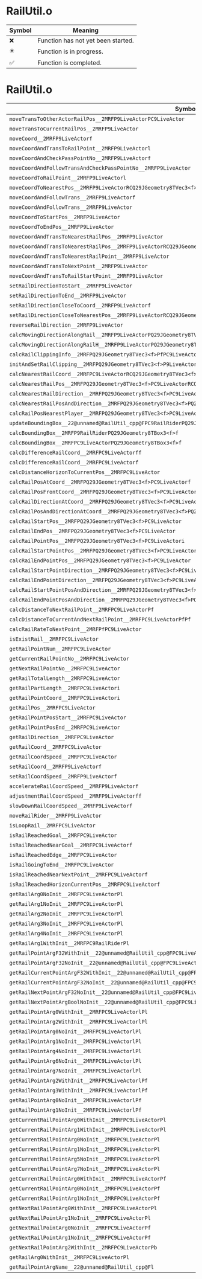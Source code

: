 # RailUtil.o
| Symbol | Meaning 
| ------------- | ------------- 
| :x: | Function has not yet been started. 
| :eight_pointed_black_star: | Function is in progress. 
| :white_check_mark: | Function is completed. 


# RailUtil.o
| Symbol | Decompiled? |
| ------------- | ------------- |
| `moveTransToOtherActorRailPos__2MRFP9LiveActorPC9LiveActor` | :x: |
| `moveTransToCurrentRailPos__2MRFP9LiveActor` | :x: |
| `moveCoord__2MRFP9LiveActorf` | :x: |
| `moveCoordAndTransToRailPoint__2MRFP9LiveActorl` | :x: |
| `moveCoordAndCheckPassPointNo__2MRFP9LiveActorf` | :x: |
| `moveCoordAndFollowTransAndCheckPassPointNo__2MRFP9LiveActor` | :x: |
| `moveCoordToRailPoint__2MRFP9LiveActorl` | :x: |
| `moveCoordToNearestPos__2MRFP9LiveActorRCQ29JGeometry8TVec3<f>` | :x: |
| `moveCoordAndFollowTrans__2MRFP9LiveActorf` | :x: |
| `moveCoordAndFollowTrans__2MRFP9LiveActor` | :x: |
| `moveCoordToStartPos__2MRFP9LiveActor` | :x: |
| `moveCoordToEndPos__2MRFP9LiveActor` | :x: |
| `moveCoordAndTransToNearestRailPos__2MRFP9LiveActor` | :x: |
| `moveCoordAndTransToNearestRailPos__2MRFP9LiveActorRCQ29JGeometry8TVec3<f>` | :x: |
| `moveCoordAndTransToNearestRailPoint__2MRFP9LiveActor` | :x: |
| `moveCoordAndTransToNextPoint__2MRFP9LiveActor` | :x: |
| `moveCoordAndTransToRailStartPoint__2MRFP9LiveActor` | :x: |
| `setRailDirectionToStart__2MRFP9LiveActor` | :x: |
| `setRailDirectionToEnd__2MRFP9LiveActor` | :x: |
| `setRailDirectionCloseToCoord__2MRFP9LiveActorf` | :x: |
| `setRailDirectionCloseToNearestPos__2MRFP9LiveActorRCQ29JGeometry8TVec3<f>` | :x: |
| `reverseRailDirection__2MRFP9LiveActor` | :x: |
| `calcMovingDirectionAlongRail__2MRFP9LiveActorPQ29JGeometry8TVec3<f>RCQ29JGeometry8TVec3<f>fbPb` | :x: |
| `calcMovingDirectionAlongRailH__2MRFP9LiveActorPQ29JGeometry8TVec3<f>RCQ29JGeometry8TVec3<f>fPb` | :x: |
| `calcRailClippingInfo__2MRFPQ29JGeometry8TVec3<f>PfPC9LiveActorff` | :x: |
| `initAndSetRailClipping__2MRFPQ29JGeometry8TVec3<f>P9LiveActorff` | :x: |
| `calcNearestRailCoord__2MRFPC9LiveActorRCQ29JGeometry8TVec3<f>` | :x: |
| `calcNearestRailPos__2MRFPQ29JGeometry8TVec3<f>PC9LiveActorRCQ29JGeometry8TVec3<f>` | :x: |
| `calcNearestRailDirection__2MRFPQ29JGeometry8TVec3<f>PC9LiveActorRCQ29JGeometry8TVec3<f>` | :x: |
| `calcNearestRailPosAndDirection__2MRFPQ29JGeometry8TVec3<f>PQ29JGeometry8TVec3<f>PC9LiveActorRCQ29JGeometry8TVec3<f>` | :x: |
| `calcRailPosNearestPlayer__2MRFPQ29JGeometry8TVec3<f>PC9LiveActor` | :x: |
| `updateBoundingBox__22@unnamed@RailUtil_cpp@FPC9RailRiderPQ29JGeometry8TBox3<f>` | :x: |
| `calcBoundingBox__2MRFP9RailRiderPQ29JGeometry8TBox3<f>f` | :x: |
| `calcBoundingBox__2MRFPC9LiveActorPQ29JGeometry8TBox3<f>f` | :x: |
| `calcDifferenceRailCoord__2MRFPC9LiveActorff` | :x: |
| `calcDifferenceRailCoord__2MRFPC9LiveActorf` | :x: |
| `calcDistanceHorizonToCurrentPos__2MRFPC9LiveActor` | :x: |
| `calcRailPosAtCoord__2MRFPQ29JGeometry8TVec3<f>PC9LiveActorf` | :x: |
| `calcRailPosFrontCoord__2MRFPQ29JGeometry8TVec3<f>PC9LiveActorf` | :x: |
| `calcRailDirectionAtCoord__2MRFPQ29JGeometry8TVec3<f>PC9LiveActorf` | :x: |
| `calcRailPosAndDirectionAtCoord__2MRFPQ29JGeometry8TVec3<f>PQ29JGeometry8TVec3<f>PC9LiveActorf` | :x: |
| `calcRailStartPos__2MRFPQ29JGeometry8TVec3<f>PC9LiveActor` | :x: |
| `calcRailEndPos__2MRFPQ29JGeometry8TVec3<f>PC9LiveActor` | :x: |
| `calcRailPointPos__2MRFPQ29JGeometry8TVec3<f>PC9LiveActori` | :x: |
| `calcRailStartPointPos__2MRFPQ29JGeometry8TVec3<f>PC9LiveActor` | :x: |
| `calcRailEndPointPos__2MRFPQ29JGeometry8TVec3<f>PC9LiveActor` | :x: |
| `calcRailStartPointDirection__2MRFPQ29JGeometry8TVec3<f>PC9LiveActor` | :x: |
| `calcRailEndPointDirection__2MRFPQ29JGeometry8TVec3<f>PC9LiveActor` | :x: |
| `calcRailStartPointPosAndDirection__2MRFPQ29JGeometry8TVec3<f>PQ29JGeometry8TVec3<f>PC9LiveActor` | :x: |
| `calcRailEndPointPosAndDirection__2MRFPQ29JGeometry8TVec3<f>PQ29JGeometry8TVec3<f>PC9LiveActor` | :x: |
| `calcDistanceToNextRailPoint__2MRFPC9LiveActorPf` | :x: |
| `calcDistanceToCurrentAndNextRailPoint__2MRFPC9LiveActorPfPf` | :x: |
| `calcRailRateToNextPoint__2MRFPfPC9LiveActor` | :x: |
| `isExistRail__2MRFPC9LiveActor` | :x: |
| `getRailPointNum__2MRFPC9LiveActor` | :x: |
| `getCurrentRailPointNo__2MRFPC9LiveActor` | :x: |
| `getNextRailPointNo__2MRFPC9LiveActor` | :x: |
| `getRailTotalLength__2MRFPC9LiveActor` | :x: |
| `getRailPartLength__2MRFPC9LiveActori` | :x: |
| `getRailPointCoord__2MRFPC9LiveActori` | :x: |
| `getRailPos__2MRFPC9LiveActor` | :x: |
| `getRailPointPosStart__2MRFPC9LiveActor` | :x: |
| `getRailPointPosEnd__2MRFPC9LiveActor` | :x: |
| `getRailDirection__2MRFPC9LiveActor` | :x: |
| `getRailCoord__2MRFPC9LiveActor` | :x: |
| `getRailCoordSpeed__2MRFPC9LiveActor` | :x: |
| `setRailCoord__2MRFP9LiveActorf` | :x: |
| `setRailCoordSpeed__2MRFP9LiveActorf` | :x: |
| `accelerateRailCoordSpeed__2MRFP9LiveActorf` | :x: |
| `adjustmentRailCoordSpeed__2MRFP9LiveActorff` | :x: |
| `slowDownRailCoordSpeed__2MRFP9LiveActorf` | :x: |
| `moveRailRider__2MRFP9LiveActor` | :x: |
| `isLoopRail__2MRFPC9LiveActor` | :x: |
| `isRailReachedGoal__2MRFPC9LiveActor` | :x: |
| `isRailReachedNearGoal__2MRFPC9LiveActorf` | :x: |
| `isRailReachedEdge__2MRFPC9LiveActor` | :x: |
| `isRailGoingToEnd__2MRFPC9LiveActor` | :x: |
| `isRailReachedNearNextPoint__2MRFPC9LiveActorf` | :x: |
| `isRailReachedHorizonCurrentPos__2MRFPC9LiveActorf` | :x: |
| `getRailArg0NoInit__2MRFPC9LiveActorPl` | :x: |
| `getRailArg1NoInit__2MRFPC9LiveActorPl` | :x: |
| `getRailArg2NoInit__2MRFPC9LiveActorPl` | :x: |
| `getRailArg3NoInit__2MRFPC9LiveActorPl` | :x: |
| `getRailArg4NoInit__2MRFPC9LiveActorPl` | :x: |
| `getRailArg1WithInit__2MRFPC9RailRiderPl` | :x: |
| `getRailPointArgF32WithInit__22@unnamed@RailUtil_cpp@FPC9LiveActorllPf` | :x: |
| `getRailPointArgF32NoInit__22@unnamed@RailUtil_cpp@FPC9LiveActorllPf` | :x: |
| `getRailCurrentPointArgF32WithInit__22@unnamed@RailUtil_cpp@FPC9LiveActorlPf` | :x: |
| `getRailCurrentPointArgF32NoInit__22@unnamed@RailUtil_cpp@FPC9LiveActorlPf` | :x: |
| `getRailNextPointArgF32NoInit__22@unnamed@RailUtil_cpp@FPC9LiveActorlPf` | :x: |
| `getRailNextPointArgBoolNoInit__22@unnamed@RailUtil_cpp@FPC9LiveActorlPb` | :x: |
| `getRailPointArg0WithInit__2MRFPC9LiveActorlPl` | :x: |
| `getRailPointArg2WithInit__2MRFPC9LiveActorlPl` | :x: |
| `getRailPointArg0NoInit__2MRFPC9LiveActorlPl` | :x: |
| `getRailPointArg1NoInit__2MRFPC9LiveActorlPl` | :x: |
| `getRailPointArg4NoInit__2MRFPC9LiveActorlPl` | :x: |
| `getRailPointArg6NoInit__2MRFPC9LiveActorlPl` | :x: |
| `getRailPointArg7NoInit__2MRFPC9LiveActorlPl` | :x: |
| `getRailPointArg2WithInit__2MRFPC9LiveActorlPf` | :x: |
| `getRailPointArg3WithInit__2MRFPC9LiveActorlPf` | :x: |
| `getRailPointArg0NoInit__2MRFPC9LiveActorlPf` | :x: |
| `getRailPointArg1NoInit__2MRFPC9LiveActorlPf` | :x: |
| `getCurrentRailPointArg0WithInit__2MRFPC9LiveActorPl` | :x: |
| `getCurrentRailPointArg1WithInit__2MRFPC9LiveActorPl` | :x: |
| `getCurrentRailPointArg0NoInit__2MRFPC9LiveActorPl` | :x: |
| `getCurrentRailPointArg1NoInit__2MRFPC9LiveActorPl` | :x: |
| `getCurrentRailPointArg5NoInit__2MRFPC9LiveActorPl` | :x: |
| `getCurrentRailPointArg7NoInit__2MRFPC9LiveActorPl` | :x: |
| `getCurrentRailPointArg0WithInit__2MRFPC9LiveActorPf` | :x: |
| `getCurrentRailPointArg0NoInit__2MRFPC9LiveActorPf` | :x: |
| `getCurrentRailPointArg1NoInit__2MRFPC9LiveActorPf` | :x: |
| `getNextRailPointArg0WithInit__2MRFPC9LiveActorPl` | :x: |
| `getNextRailPointArg1NoInit__2MRFPC9LiveActorPl` | :x: |
| `getNextRailPointArg0NoInit__2MRFPC9LiveActorPf` | :x: |
| `getNextRailPointArg1NoInit__2MRFPC9LiveActorPf` | :x: |
| `getNextRailPointArg2WithInit__2MRFPC9LiveActorPb` | :x: |
| `getRailArg0WithInit__2MRFPC9LiveActorPl` | :x: |
| `getRailPointArgName__22@unnamed@RailUtil_cpp@Fl` | :x: |
